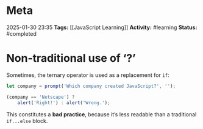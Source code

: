 # Meta
2025-01-30 23:35
**Tags:** [[JavaScript Learning]]
**Activity:** #learning 
**Status:** #completed 

# Non-traditional use of ‘?’
Sometimes, the ternary operator is used as a replacement for `if`:
```JavaScript title:example.js
let company = prompt('Which company created JavaScript?', '');

(company == 'Netscape') ?
	alert('Right!') : alert('Wrong.');
```

This constitutes a **bad practice**, because it’s less readable than a traditional `if...else` block.